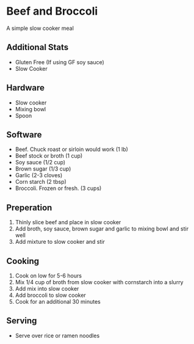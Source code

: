 # Beef and Broccoli

A simple slow cooker meal

## Additional Stats

* Gluten Free (If using GF soy sauce)
* Slow Cooker

## Hardware

* Slow cooker
* Mixing bowl
* Spoon

## Software

* Beef. Chuck roast or sirloin would work (1 lb)
* Beef stock or broth (1 cup)
* Soy sauce (1/2 cup)
* Brown sugar (1/3 cup)
* Garlic (2-3 cloves)
* Corn starch (2 tbsp)
* Broccoli.  Frozen or fresh. (3 cups)

## Preperation

1. Thinly slice beef and place in slow cooker
2. Add broth, soy sauce, brown sugar and garlic to mixing bowl and stir well
3. Add mixture to slow cooker and stir

## Cooking

1. Cook on low for 5-6 hours
2. Mix 1/4 cup of broth from slow cooker with cornstarch into a slurry
3. Add mix into slow cooker
4. Add broccoli to slow cooker
5. Cook for an additional 30 minutes

## Serving

* Serve over rice or ramen noodles

